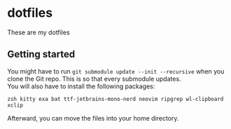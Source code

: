 # dotfiles
These are my dotfiles
## Getting started
You might have to run `git submodule update --init --recursive` when you clone the Git repo. This is so that every submodule updates.<br>
You will also have to install the following packages:
```
zsh kitty exa bat ttf-jetbrains-mono-nerd neovim ripgrep wl-clipboard xclip
```
Afterward, you can move the files into your home directory.
